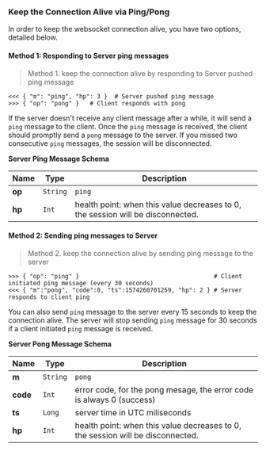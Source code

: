 ### Keep the Connection Alive via Ping/Pong

In order to keep the websocket connection alive, you have two options, detailed below.


#### Method 1: Responding to Server ping messages

> Method 1. keep the connection alive by responding to Server pushed ping message 

```
<<< { "m": "ping", "hp": 3 }  # Server pushed ping message
>>> { "op": "pong" }   # Client responds with pong
```

If the server doesn't receive any client message after a while, it will send a `ping` message to the client. Once the `ping` message is received,
the client should promptly send a `pong` message to the server. If you missed two consecutive `ping` messages, the session will be disconnected. 

**Server Ping Message Schema** 

 Name  | Type     | Description                                                                                    
------ | -------- | -------------------------------------------------------------------------------
**op** | `String` | `ping`
**hp** | `Int`    | health point: when this value decreases to 0, the session will be disconnected.



#### Method 2: Sending ping messages to Server 

> Method 2. keep the connection alive by sending ping message to the server

```
>>> { "op": "ping" }                                      # Client initiated ping message (every 30 seconds)
<<< { "m":"pong", "code":0, "ts":1574260701259, "hp": 2 } # Server responds to client ping 
``` 

You can also send `ping` message to the server every 15 seconds to keep the connection alive. The server will stop sending `ping` message 
for 30 seconds if a client initiated `ping` message is received. 

**Server Pong Message Schema** 

 Name    | Type     | Description                                                                                    
-------- | -------- | -------------------------------------------------------------------------------
**m**    | `String` | `pong`
**code** | `Int`    | error code, for the pong mesage, the error code is always 0 (success)
**ts**   | `Long`   | server time in UTC miliseconds
**hp**   | `Int`    | health point: when this value decreases to 0, the session will be disconnected.


